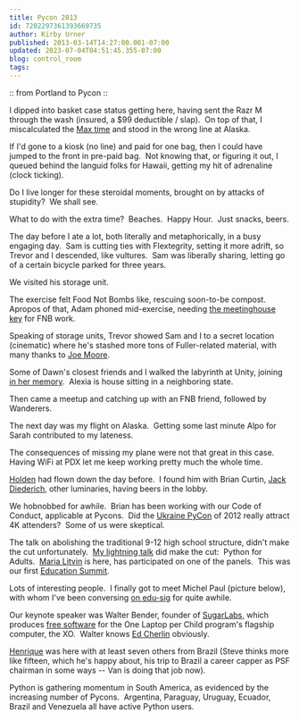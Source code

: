 ```yaml
---
title: Pycon 2013
id: 7202297361393669735
author: Kirby Urner
published: 2013-03-14T14:27:00.001-07:00
updated: 2023-07-04T04:51:45.355-07:00
blog: control_room
tags: 
---
```


[](https://www.flickr.com/photos/kirbyurner/albums/72157632999873623)

:: from Portland to Pycon ::

I dipped into basket case status getting here, having sent the Razr M through the wash (insured, a $99 deductible / slap).  On top of that, I miscalculated the [Max time](http://www.flickr.com/photos/kirbyurner/3952888578/) and stood in the wrong line at Alaska.

If I'd gone to a kiosk (no line) and paid for one bag, then I could have jumped to the front in pre-paid bag.  Not knowing that, or figuring it out, I queued behind the languid folks for Hawaii, getting my hit of adrenaline (clock ticking).

Do I live longer for these steroidal moments, brought on by attacks of stupidity?  We shall see.

What to do with the extra time?  Beaches.  Happy Hour.  Just snacks, beers.

The day before I ate a lot, both literally and metaphorically, in a busy engaging day.  Sam is cutting ties with Flextegrity, setting it more adrift, so Trevor and I descended, like vultures.  Sam was liberally sharing, letting go of a certain bicycle parked for three years.

We visited his storage unit.

The exercise felt Food Not Bombs like, rescuing soon-to-be compost.  Apropos of that, Adam phoned mid-exercise, needing [the meetinghouse key](http://worldgame.blogspot.com/2011/09/quaker-doings.html) for FNB work.

Speaking of storage units, Trevor showed Sam and I to a 
secret location (cinematic) where he's stashed more tons of 
Fuller-related material, with many thanks to [Joe Moore](http://www.buckminster.info/).

Some of Dawn's closest friends and I walked the labyrinth at Unity, joining [in her memory](http://worldgame.blogspot.com/2008/03/celebrating-dawn.html).  Alexia is house sitting in a neighboring state.

Then came a meetup and catching up with an FNB friend, followed by Wanderers.

The next day was my flight on Alaska.  Getting some last minute Alpo for Sarah contributed to my lateness.

The consequences of missing my plane were not that great in this case.  Having WiFi at PDX let me keep working pretty much the whole time.

[Holden](http://holdenweb.com/) had flown down the day before.  I found him with Brian Curtin, [Jack Diederich](http://jackdied.blogspot.com/), other luminaries, having beers in the lobby.

We hobnobbed for awhile.  Brian has been working with our Code of Conduct, applicable at Pycons.  Did the [Ukraine PyCon](http://ua.pycon.org/) of 2012 really attract 4K attenders?  Some of us were skeptical.

The talk on abolishing the traditional 9-12 high school structure, didn't make the cut unfortunately.  [My lightning talk](http://worldgame.blogspot.com/2013/03/pycon-2013-begins.html) did make the cut:  Python for Adults.  [Maria Litvin](http://www.skylit.com/mathandpython.html) is here, has participated on one of the panels.  This was our first [Education Summit](http://mail.python.org/pipermail/edu-sig/2013-March/010799.html).

Lots of interesting people.  I finally got to meet Michel Paul (picture below), with whom I've been conversing [on edu-sig](http://mail.python.org/pipermail/edu-sig/2013-March/010803.html) for quite awhile.

Our keynote speaker was Walter Bender, founder of [SugarLabs](http://sugarlabs.org/), which produces [free software](http://wiki.sugarlabs.org/go/Activities/Turtle_Art) for the One Laptop per Child program's flagship computer, the XO.  Walter knows [Ed Cherlin](http://www.mail-archive.com/fourthgrademath@lists.sugarlabs.org/msg00116.html) obviously.

[Henrique](http://mybizmo.blogspot.com/2011/07/oscon-2011-continues.html) was here with at least seven others from Brazil (Steve thinks more like fifteen, which he's happy about, his trip to Brazil a career capper as PSF chairman in some ways -- Van is doing that job now).

Python is gathering momentum in South America, as evidenced by the increasing number of Pycons.  Argentina, Paraguay, Uruguay, Ecuador, Brazil and Venezuela all have active Python users.

[](https://www.flickr.com/photos/kirbyurner/8557419293/in/album-72157632999873623/)